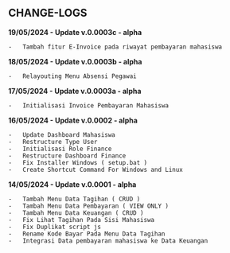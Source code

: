 ## CHANGE-LOGS

<b>19/05/2024 - Update v.0.0003c - alpha</b>

```
-   Tambah fitur E-Invoice pada riwayat pembayaran mahasiswa
```
<b>18/05/2024 - Update v.0.0003b - alpha</b>

```
-   Relayouting Menu Absensi Pegawai
```

<b>17/05/2024 - Update v.0.0003a - alpha</b>

```
-   Initialisasi Invoice Pembayaran Mahasiswa
```

<b>16/05/2024 - Update v.0.0002 - alpha</b>

```
-   Update Dashboard Mahasiswa
-   Restructure Type User
-   Initialisasi Role Finance
-   Restructure Dashboard Finance
-   Fix Installer Windows ( setup.bat )
-   Create Shortcut Command For Windows and Linux
```

<b>14/05/2024 - Update v.0.0001 - alpha</b>

```
-   Tambah Menu Data Tagihan ( CRUD )
-   Tambah Menu Data Pembayaran ( VIEW ONLY )
-   Tambah Menu Data Keuangan ( CRUD )
-   Fix Lihat Tagihan Pada Sisi Mahasiswa
-   Fix Duplikat script js
-   Rename Kode Bayar Pada Menu Data Tagihan
-   Integrasi Data pembayaran mahasiswa ke Data Keuangan
```
